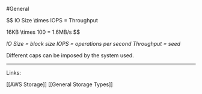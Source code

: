 #General 

$$
IO Size \times IOPS = Throughput

$$
$$ 16KB \times 100 = 1.6MB/s $$

*IO Size = block size 
IOPS = operations per second 
Throughput = seed*

Different caps can be imposed by the system used.

---
Links:

[[AWS Storage]]
[[General Storage Types]]